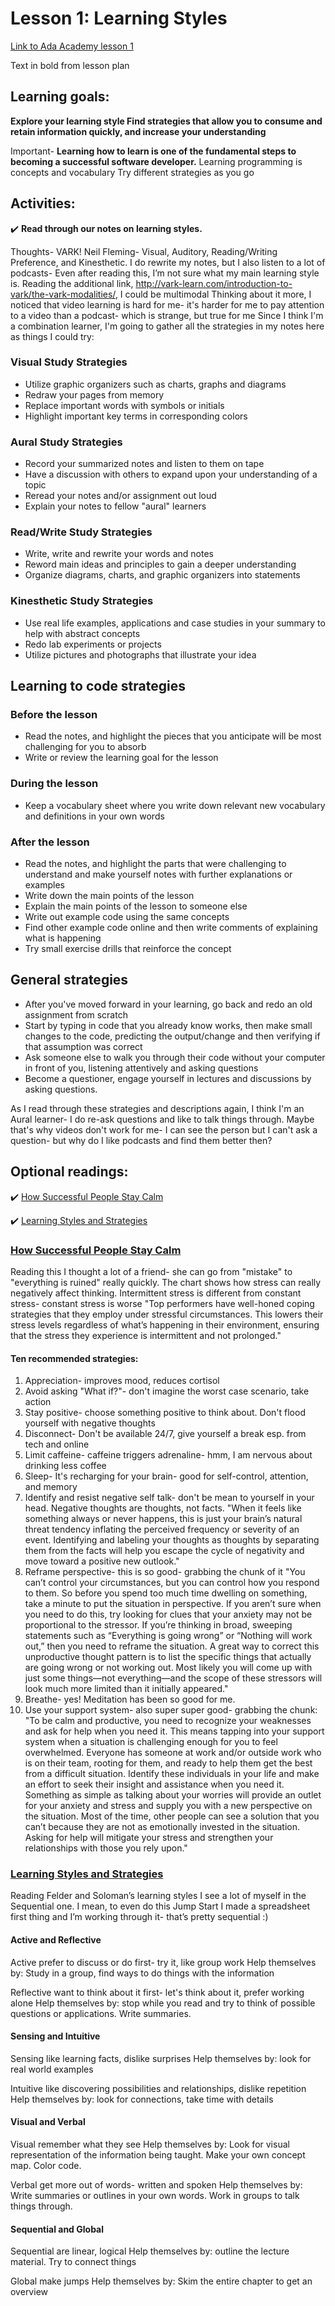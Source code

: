 # Lesson 1: Learning Styles

[Link to Ada Academy lesson 1](https://github.com/Ada-Developers-Academy/jump-start/tree/master/preparing-for-ada/learning-styles)

Text in bold from lesson plan  

## Learning goals:
**Explore your learning style
Find strategies that allow you to consume and retain information quickly, and increase your understanding**

Important- **Learning how to learn is one of the fundamental steps to becoming a successful software developer.**
Learning programming is concepts and vocabulary
Try different strategies as you go

## Activities:
:heavy_check_mark: **Read through our notes on learning styles.**

Thoughts- 
VARK! Neil Fleming- Visual, Auditory, Reading/Writing Preference, and Kinesthetic.
I do rewrite my notes, but I also listen to a lot of podcasts-
Even after reading this, I’m not sure what my main learning style is. Reading the additional link, http://vark-learn.com/introduction-to-vark/the-vark-modalities/, I could be multimodal
Thinking about it more, I noticed that video learning is hard for me- it's harder for me to pay attention to a video than a podcast- which is strange, but true for me
Since I think I'm a combination learner, I'm going to gather all the strategies in my notes here as things I could try:

### Visual Study Strategies
* Utilize graphic organizers such as charts, graphs and diagrams
* Redraw your pages from memory
* Replace important words with symbols or initials
* Highlight important key terms in corresponding colors
### Aural Study Strategies
* Record your summarized notes and listen to them on tape
* Have a discussion with others to expand upon your understanding of a topic
* Reread your notes and/or assignment out loud
* Explain your notes to fellow "aural" learners
### Read/Write Study Strategies
* Write, write and rewrite your words and notes
* Reword main ideas and principles to gain a deeper understanding
* Organize diagrams, charts, and graphic organizers into statements
### Kinesthetic Study Strategies
* Use real life examples, applications and case studies in your summary to help with abstract concepts
* Redo lab experiments or projects
* Utilize pictures and photographs that illustrate your idea

## Learning to code strategies
### Before the lesson
* Read the notes, and highlight the pieces that you anticipate will be most challenging for you to absorb
* Write or review the learning goal for the lesson
### During the lesson
* Keep a vocabulary sheet where you write down relevant new vocabulary and definitions in your own words
### After the lesson
* Read the notes, and highlight the parts that were challenging to understand and make yourself notes with further explanations or examples
* Write down the main points of the lesson
* Explain the main points of the lesson to someone else
* Write out example code using the same concepts
* Find other example code online and then write comments of explaining what is happening
* Try small exercise drills that reinforce the concept

## General strategies
* After you've moved forward in your learning, go back and redo an old assignment from scratch
* Start by typing in code that you already know works, then make small changes to the code, predicting the output/change and then verifying if that assumption was correct
* Ask someone else to walk you through their code without your computer in front of you, listening attentively and asking questions
* Become a questioner, engage yourself in lectures and discussions by asking questions.

As I read through these strategies and descriptions again, I think I'm an Aural learner- I do re-ask questions and like to talk things through. Maybe that's why videos don't work for me- I can see the person but I can't ask a question- but why do I like podcasts and find them better then?

## Optional readings:
:heavy_check_mark: [How Successful People Stay Calm](http://www.forbes.com/sites/travisbradberry/2014/02/06/how-successful-people-stay-calm/)

:heavy_check_mark: [Learning Styles and Strategies](http://www4.ncsu.edu/unity/lockers/users/f/felder/public/ILSdir/styles.htm)

### [How Successful People Stay Calm](http://www.forbes.com/sites/travisbradberry/2014/02/06/how-successful-people-stay-calm/)
Reading this I thought a lot of a friend- she can go from "mistake" to "everything is ruined" really quickly. The chart shows how stress can really negatively affect thinking. 
Intermittent stress is different from constant stress- constant stress is worse
"Top performers have well-honed coping strategies that they employ under stressful circumstances. This lowers their stress levels regardless of what’s happening in their environment, ensuring that the stress they experience is intermittent and not prolonged."

#### Ten recommended strategies: 
1. Appreciation- improves mood, reduces cortisol
2. Avoid asking "What if?"- don't imagine the worst case scenario, take action
3. Stay positive- choose something positive to think about. Don't flood yourself with negative thoughts
4. Disconnect- Don't be available 24/7, give yourself a break esp. from tech and online
5. Limit caffeine- caffeine triggers adrenaline- hmm, I am nervous about drinking less coffee
6. Sleep- It's recharging for your brain- good for self-control, attention, and memory
7. Identify and resist negative self talk- don't be mean to yourself in your head. Negative thoughts are thoughts, not facts. "When it feels like something always or never happens, this is just your brain’s natural threat tendency inflating the perceived frequency or severity of an event. Identifying and labeling your thoughts as thoughts by separating them from the facts will help you escape the cycle of negativity and move toward a positive new outlook."
8. Reframe perspective- this is so good- grabbing the chunk of it "You can’t control your circumstances, but you can control how you respond to them. So before you spend too much time dwelling on something, take a minute to put the situation in perspective. If you aren’t sure when you need to do this, try looking for clues that your anxiety may not be proportional to the stressor. If you’re thinking in broad, sweeping statements such as “Everything is going wrong” or “Nothing will work out,” then you need to reframe the situation. A great way to correct this unproductive thought pattern is to list the specific things that actually are going wrong or not working out. Most likely you will come up with just some things—not everything—and the scope of these stressors will look much more limited than it initially appeared."
9. Breathe- yes! Meditation has been so good for me. 
10. Use your support system- also super super good- grabbing the chunk: "To be calm and productive, you need to recognize your weaknesses and ask for help when you need it. This means tapping into your support system when a situation is challenging enough for you to feel overwhelmed. Everyone has someone at work and/or outside work who is on their team, rooting for them, and ready to help them get the best from a difficult situation. Identify these individuals in your life and make an effort to seek their insight and assistance when you need it. Something as simple as talking about your worries will provide an outlet for your anxiety and stress and supply you with a new perspective on the situation. Most of the time, other people can see a solution that you can’t because they are not as emotionally invested in the situation. Asking for help will mitigate your stress and strengthen your relationships with those you rely upon."

### [Learning Styles and Strategies](http://www4.ncsu.edu/unity/lockers/users/f/felder/public/ILSdir/styles.htm)

Reading Felder and Soloman’s learning styles I see a lot of myself in the Sequential one. I mean, to even do this Jump Start I made a spreadsheet first thing and I’m working through it- that’s pretty sequential :)

#### Active and Reflective
Active prefer to discuss or do first- try it, like group work
Help themselves by: Study in a group, find ways to do things with the information

Reflective want to think about it first- let's think about it, prefer working alone
Help themselves by: stop while you read and try to think of possible questions or applications. Write summaries. 

#### Sensing and Intuitive
Sensing like learning facts, dislike surprises
Help themselves by: look for real world examples

Intuitive like discovering possibilities and relationships, dislike repetition
Help themselves by: look for connections, take time with details

#### Visual and Verbal
Visual remember what they see
Help themselves by: Look for visual representation of the information being taught. Make your own concept map. Color code. 

Verbal get more out of words- written and spoken 
Help themselves by: Write summaries or outlines in your own words. Work in groups to talk things through.

#### Sequential and Global
Sequential are linear, logical
Help themselves by: outline the lecture material. Try to connect things

Global make jumps
Help themselves by: Skim the entire chapter to get an overview


